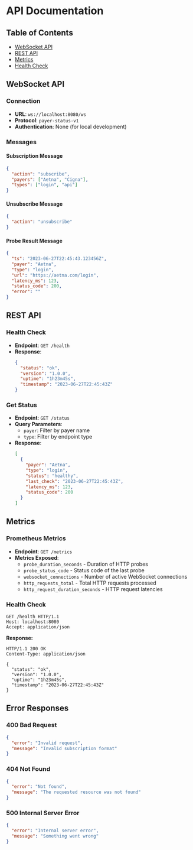 # API Documentation

## Table of Contents
- [WebSocket API](#websocket-api)
- [REST API](#rest-api)
- [Metrics](#metrics)
- [Health Check](#health-check)

## WebSocket API

### Connection
- **URL**: `ws://localhost:8080/ws`
- **Protocol**: `payer-status-v1`
- **Authentication**: None (for local development)

### Messages

#### Subscription Message
```json
{
  "action": "subscribe",
  "payers": ["Aetna", "Cigna"],
  "types": ["login", "api"]
}
```

#### Unsubscribe Message
```json
{
  "action": "unsubscribe"
}
```

#### Probe Result Message
```json
{
  "ts": "2023-06-27T22:45:43.123456Z",
  "payer": "Aetna",
  "type": "login",
  "url": "https://aetna.com/login",
  "latency_ms": 123,
  "status_code": 200,
  "error": ""
}
```

## REST API

### Health Check
- **Endpoint**: `GET /health`
- **Response**:
  ```json
  {
    "status": "ok",
    "version": "1.0.0",
    "uptime": "1h23m45s",
    "timestamp": "2023-06-27T22:45:43Z"
  }
  ```

### Get Status
- **Endpoint**: `GET /status`
- **Query Parameters**:
  - `payer`: Filter by payer name
  - `type`: Filter by endpoint type
- **Response**:
  ```json
  [
    {
      "payer": "Aetna",
      "type": "login",
      "status": "healthy",
      "last_check": "2023-06-27T22:45:43Z",
      "latency_ms": 123,
      "status_code": 200
    }
  ]
  ```

## Metrics

### Prometheus Metrics
- **Endpoint**: `GET /metrics`
- **Metrics Exposed**:
  - `probe_duration_seconds` - Duration of HTTP probes
  - `probe_status_code` - Status code of the last probe
  - `websocket_connections` - Number of active WebSocket connections
  - `http_requests_total` - Total HTTP requests processed
  - `http_request_duration_seconds` - HTTP request latencies

### Health Check

```http
GET /health HTTP/1.1
Host: localhost:8080
Accept: application/json
```

**Response:**
```http
HTTP/1.1 200 OK
Content-Type: application/json

{
  "status": "ok",
  "version": "1.0.0",
  "uptime": "1h23m45s",
  "timestamp": "2023-06-27T22:45:43Z"
}
```

## Error Responses

### 400 Bad Request
```json
{
  "error": "Invalid request",
  "message": "Invalid subscription format"
}
```

### 404 Not Found
```json
{
  "error": "Not found",
  "message": "The requested resource was not found"
}
```

### 500 Internal Server Error
```json
{
  "error": "Internal server error",
  "message": "Something went wrong"
}
```
